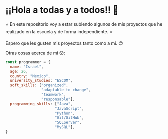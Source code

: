 # ¡¡Hola a todas y a todos!! 🙂
:star:
En este repositorio voy a estar subiendo algunos de mis proyectos que he realizado en la escuela y de forma independiente. :star: 

Espero que les gusten mis proyectos tanto como a mi. :blush:

Otras cosas acerca de mi :hushed::

```js
const programmer = {
  name: "Israel",
  age: 26,
  country: "Mexico",
  university_studies: "ESCOM",
  soft_skills: ["organized", 
                "adaptable to change", 
                "teamwork",
                "responsable"],
  programming_skills: ["Java",
                      "JavaScript",
                      "Python",
                      "Git/GitHub",
                      "SQLServer",
                      "MySQL"],
}
```
